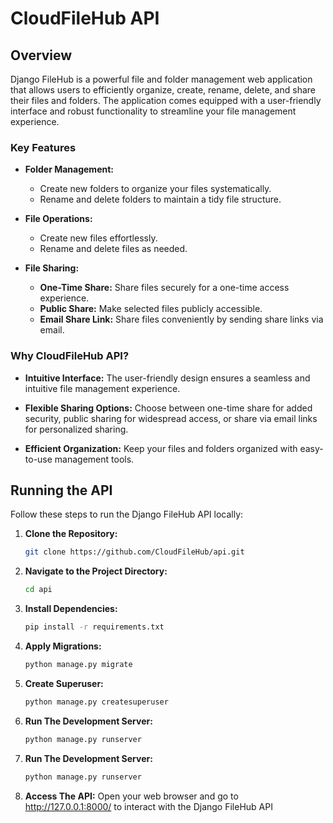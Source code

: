 # CloudFileHub API

## Overview

Django FileHub is a powerful file and folder management web application that allows users to efficiently organize, create, rename, delete, and share their files and folders. The application comes equipped with a user-friendly interface and robust functionality to streamline your file management experience.

### Key Features

- **Folder Management:**
  - Create new folders to organize your files systematically.
  - Rename and delete folders to maintain a tidy file structure.

- **File Operations:**
  - Create new files effortlessly.
  - Rename and delete files as needed.

- **File Sharing:**
  - **One-Time Share:** Share files securely for a one-time access experience.
  - **Public Share:** Make selected files publicly accessible.
  - **Email Share Link:** Share files conveniently by sending share links via email.

### Why CloudFileHub API?

- **Intuitive Interface:** The user-friendly design ensures a seamless and intuitive file management experience.

- **Flexible Sharing Options:** Choose between one-time share for added security, public sharing for widespread access, or share via email links for personalized sharing.

- **Efficient Organization:** Keep your files and folders organized with easy-to-use management tools.

## Running the API

Follow these steps to run the Django FileHub API locally:

1. **Clone the Repository:**
   ```bash
   git clone https://github.com/CloudFileHub/api.git
   ```

2. **Navigate to the Project Directory:**
   ```bash
   cd api
   ```

3. **Install Dependencies:**
   ```bash
   pip install -r requirements.txt
   ```

4. **Apply Migrations:**
   ```bash
   python manage.py migrate
   ```

5. **Create Superuser:**
   ```bash
   python manage.py createsuperuser
   ```

6. **Run The Development Server:**
   ```bash
   python manage.py runserver
   ```

7. **Run The Development Server:**
   ```bash
   python manage.py runserver
   ```

8. **Access The API:**
   Open your web browser and go to http://127.0.0.1:8000/ to interact with the Django FileHub API
